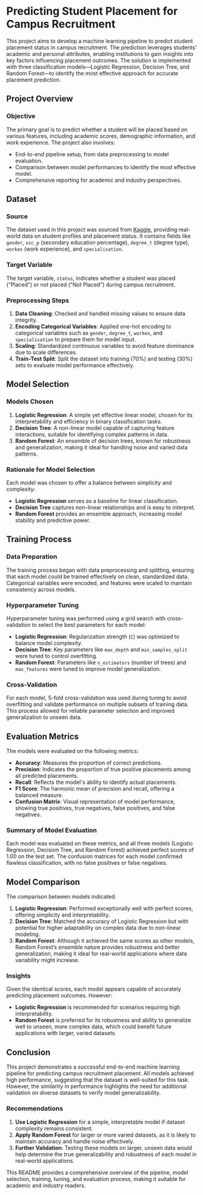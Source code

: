 # Predicting Student Placement for Campus Recruitment

This project aims to develop a machine learning pipeline to predict student placement status in campus recruitment. The prediction leverages students' academic and personal attributes, enabling institutions to gain insights into key factors influencing placement outcomes. The solution is implemented with three classification models—Logistic Regression, Decision Tree, and Random Forest—to identify the most effective approach for accurate placement prediction.

## Project Overview

### Objective

The primary goal is to predict whether a student will be placed based on various features, including academic scores, demographic information, and work experience. The project also involves:

- End-to-end pipeline setup, from data preprocessing to model evaluation.
- Comparison between model performances to identify the most effective model.
- Comprehensive reporting for academic and industry perspectives.

## Dataset

### Source

The dataset used in this project was sourced from [Kaggle](https://www.kaggle.com/competitions/ml-with-python-course-project/overview), providing real-world data on student profiles and placement status. It contains fields like `gender`, `ssc_p` (secondary education percentage), `degree_t` (degree type), `workex` (work experience), and `specialisation`.

### Target Variable

The target variable, `status`, indicates whether a student was placed ("Placed") or not placed ("Not Placed") during campus recruitment.

### Preprocessing Steps

1. **Data Cleaning**: Checked and handled missing values to ensure data integrity.
2. **Encoding Categorical Variables**: Applied one-hot encoding to categorical variables such as `gender`, `degree_t`, `workex`, and `specialisation` to prepare them for model input.
3. **Scaling**: Standardized continuous variables to avoid feature dominance due to scale differences.
4. **Train-Test Split**: Split the dataset into training (70%) and testing (30%) sets to evaluate model performance effectively.

## Model Selection

### Models Chosen

1. **Logistic Regression**: A simple yet effective linear model, chosen for its interpretability and efficiency in binary classification tasks.
2. **Decision Tree**: A non-linear model capable of capturing feature interactions, suitable for identifying complex patterns in data.
3. **Random Forest**: An ensemble of decision trees, known for robustness and generalization, making it ideal for handling noise and varied data patterns.

### Rationale for Model Selection

Each model was chosen to offer a balance between simplicity and complexity:

- **Logistic Regression** serves as a baseline for linear classification.
- **Decision Tree** captures non-linear relationships and is easy to interpret.
- **Random Forest** provides an ensemble approach, increasing model stability and predictive power.

## Training Process

### Data Preparation

The training process began with data preprocessing and splitting, ensuring that each model could be trained effectively on clean, standardized data. Categorical variables were encoded, and features were scaled to maintain consistency across models.

### Hyperparameter Tuning

Hyperparameter tuning was performed using a grid search with cross-validation to select the best parameters for each model:

- **Logistic Regression**: Regularization strength (`C`) was optimized to balance model complexity.
- **Decision Tree**: Key parameters like `max_depth` and `min_samples_split` were tuned to control overfitting.
- **Random Forest**: Parameters like `n_estimators` (number of trees) and `max_features` were tuned to improve model generalization.

### Cross-Validation

For each model, 5-fold cross-validation was used during tuning to avoid overfitting and validate performance on multiple subsets of training data. This process allowed for reliable parameter selection and improved generalization to unseen data.

## Evaluation Metrics

The models were evaluated on the following metrics:

- **Accuracy**: Measures the proportion of correct predictions.
- **Precision**: Indicates the proportion of true positive placements among all predicted placements.
- **Recall**: Reflects the model's ability to identify actual placements.
- **F1 Score**: The harmonic mean of precision and recall, offering a balanced measure.
- **Confusion Matrix**: Visual representation of model performance, showing true positives, true negatives, false positives, and false negatives.

### Summary of Model Evaluation

Each model was evaluated on these metrics, and all three models (Logistic Regression, Decision Tree, and Random Forest) achieved perfect scores of 1.00 on the test set. The confusion matrices for each model confirmed flawless classification, with no false positives or false negatives.

## Model Comparison

The comparison between models indicated:

1. **Logistic Regression**: Performed exceptionally well with perfect scores, offering simplicity and interpretability.
2. **Decision Tree**: Matched the accuracy of Logistic Regression but with potential for higher adaptability on complex data due to non-linear modeling.
3. **Random Forest**: Although it achieved the same scores as other models, Random Forest’s ensemble nature provides robustness and better generalization, making it ideal for real-world applications where data variability might increase.

### Insights

Given the identical scores, each model appears capable of accurately predicting placement outcomes. However:

- **Logistic Regression** is recommended for scenarios requiring high interpretability.
- **Random Forest** is preferred for its robustness and ability to generalize well to unseen, more complex data, which could benefit future applications with larger, varied datasets.

## Conclusion

This project demonstrates a successful end-to-end machine learning pipeline for predicting campus recruitment placement. All models achieved high performance, suggesting that the dataset is well-suited for this task. However, the similarity in performance highlights the need for additional validation on diverse datasets to verify model generalizability.

### Recommendations

1. **Use Logistic Regression** for a simple, interpretable model if dataset complexity remains consistent.
2. **Apply Random Forest** for larger or more varied datasets, as it is likely to maintain accuracy and handle noise effectively.
3. **Further Validation**: Testing these models on larger, unseen data would help determine the true generalizability and robustness of each model in real-world applications.

This README provides a comprehensive overview of the pipeline, model selection, training, tuning, and evaluation process, making it suitable for academic and industry readers.
